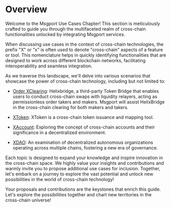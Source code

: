 # Overview

Welcome to the Msgport Use Cases Chapter! This section is meticulously crafted to guide you through the multifaceted realm of cross-chain functionalities unlocked by integrating Msgport services. 

When discussing use cases in the context of cross-chain technologies, the prefix "X" or "x" is often used to denote "cross-chain" aspects of a feature or tool. This nomenclature helps in quickly identifying functionalities that are designed to work across different blockchain networks, facilitating interoperability and seamless integration. 

As we traverse this landscape, we'll delve into various scenarios that showcase the power of cross-chain technology, including but not limited to:

- [Order XClearing](./order-xclearing.md): 
Helixbridge, a third-party Token Bridge that enables users to conduct cross-chain swaps with liquidity relayers, acting as permissionless order takers and makers. Msgport will assist HelixBridge in the cross-chain clearing for both makers and takers. 

- [XToken](./order-xclearing.md): XToken is a cross-chain token issuance and mapping tool.

- [XAccount](./xaccount.md): Exploring the concept of cross-chain accounts and their significance in a decentralized environment.

- [XDAO](./xdao.md): An examination of decentralized autonomous organizations operating across multiple chains, fostering a new era of governance.

Each topic is designed to expand your knowledge and inspire innovation in the cross-chain space. We highly value your insights and contributions and warmly invite you to propose additional use cases for inclusion. Together, let's embark on a journey to explore the vast potential and unlock new possibilities in the world of cross-chain technology!

Your proposals and contributions are the keystones that enrich this guide. Let's explore the possibilities together and chart new territories in the cross-chain universe!
